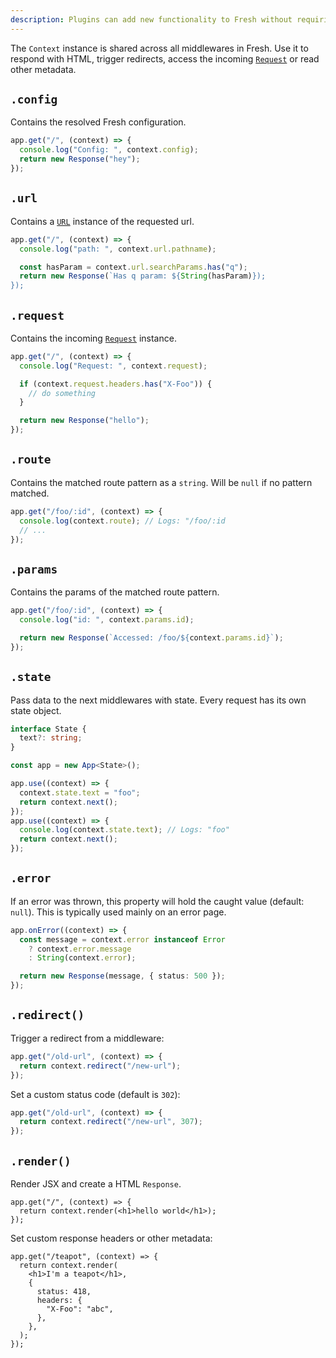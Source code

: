 ```yaml
---
description: Plugins can add new functionality to Fresh without requiring significant complexity.
---
```


The `Context` instance is shared across all middlewares in Fresh. Use it to
respond with HTML, trigger redirects, access the incoming
[`Request`](https://developer.mozilla.org/en-US/docs/Web/API/Request) or read
other metadata.

## `.config`

Contains the resolved Fresh configuration.

```ts
app.get("/", (context) => {
  console.log("Config: ", context.config);
  return new Response("hey");
});
```

## `.url`

Contains a [`URL`](https://developer.mozilla.org/en-US/docs/Web/API/URL)
instance of the requested url.

```ts
app.get("/", (context) => {
  console.log("path: ", context.url.pathname);

  const hasParam = context.url.searchParams.has("q");
  return new Response(`Has q param: ${String(hasParam)});
});
```

## `.request`

Contains the incoming
[`Request`](https://developer.mozilla.org/en-US/docs/Web/API/Request) instance.

```ts
app.get("/", (context) => {
  console.log("Request: ", context.request);

  if (context.request.headers.has("X-Foo")) {
    // do something
  }

  return new Response("hello");
});
```

## `.route`

Contains the matched route pattern as a `string`. Will be `null` if no pattern
matched.

```ts
app.get("/foo/:id", (context) => {
  console.log(context.route); // Logs: "/foo/:id
  // ...
});
```

## `.params`

Contains the params of the matched route pattern.

```ts
app.get("/foo/:id", (context) => {
  console.log("id: ", context.params.id);

  return new Response(`Accessed: /foo/${context.params.id}`);
});
```

## `.state`

Pass data to the next middlewares with state. Every request has its own state
object.

```ts
interface State {
  text?: string;
}

const app = new App<State>();

app.use((context) => {
  context.state.text = "foo";
  return context.next();
});
app.use((context) => {
  console.log(context.state.text); // Logs: "foo"
  return context.next();
});
```

## `.error`

If an error was thrown, this property will hold the caught value (default:
`null`). This is typically used mainly on an error page.

```ts
app.onError((context) => {
  const message = context.error instanceof Error
    ? context.error.message
    : String(context.error);

  return new Response(message, { status: 500 });
});
```

## `.redirect()`

Trigger a redirect from a middleware:

```ts
app.get("/old-url", (context) => {
  return context.redirect("/new-url");
});
```

Set a custom status code (default is `302`):

```ts
app.get("/old-url", (context) => {
  return context.redirect("/new-url", 307);
});
```

## `.render()`

Render JSX and create a HTML `Response`.

```tsx
app.get("/", (context) => {
  return context.render(<h1>hello world</h1>);
});
```

Set custom response headers or other metadata:

```tsx
app.get("/teapot", (context) => {
  return context.render(
    <h1>I'm a teapot</h1>,
    {
      status: 418,
      headers: {
        "X-Foo": "abc",
      },
    },
  );
});
```
